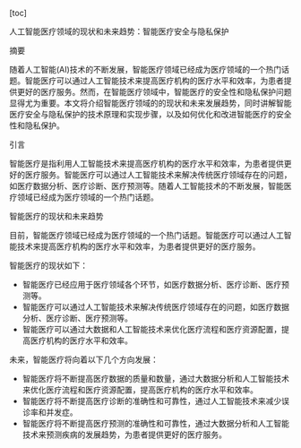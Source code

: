 
[toc]                    
                
                
人工智能医疗领域的现状和未来趋势：智能医疗安全与隐私保护

摘要

随着人工智能(AI)技术的不断发展，智能医疗领域已经成为医疗领域的一个热门话题。智能医疗可以通过人工智能技术来提高医疗机构的医疗水平和效率，为患者提供更好的医疗服务。然而，在智能医疗领域中，智能医疗的安全性和隐私保护问题显得尤为重要。本文将介绍智能医疗领域的的现状和未来发展趋势，同时讲解智能医疗安全与隐私保护的技术原理和实现步骤，以及如何优化和改进智能医疗的安全性和隐私保护。

引言

智能医疗是指利用人工智能技术来提高医疗机构的医疗水平和效率，为患者提供更好的医疗服务。智能医疗可以通过人工智能技术来解决传统医疗领域存在的问题，如医疗数据分析、医疗诊断、医疗预测等。随着人工智能技术的不断发展，智能医疗领域已经成为医疗领域的一个热门话题。

智能医疗的现状和未来趋势

目前，智能医疗领域已经成为医疗领域的一个热门话题。智能医疗可以通过人工智能技术来提高医疗机构的医疗水平和效率，为患者提供更好的医疗服务。

智能医疗的现状如下：

- 智能医疗已经应用于医疗领域各个环节，如医疗数据分析、医疗诊断、医疗预测等。
- 智能医疗可以通过人工智能技术来解决传统医疗领域存在的问题，如医疗数据分析、医疗诊断、医疗预测等。
- 智能医疗可以通过大数据和人工智能技术来优化医疗流程和医疗资源配置，提高医疗机构的医疗水平和效率。

未来，智能医疗将向着以下几个方向发展：

- 智能医疗将不断提高医疗数据的质量和数量，通过大数据分析和人工智能技术来优化医疗流程和医疗资源配置，提高医疗机构的医疗水平和效率。
- 智能医疗将不断提高医疗诊断的准确性和可靠性，通过人工智能技术来减少误诊率和并发症。
- 智能医疗将不断提高医疗预测的准确性和可靠性，通过大数据分析和人工智能技术来预测疾病的发展趋势，为患者提供更好的医疗服务。

